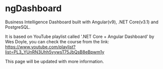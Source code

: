 # ngDashboard
Business Intelligence Dashboard built with Angular(v9), .NET Core(v3.1) and PostgreSQL.

It is based on YouTube playlist called '.NET Core + Angular Dashboard' by Wes Doyle, you can check the course from the link:
https://www.youtube.com/playlist?list=PL3_YUnRN3Uhh5vywsT75JbQsB8eBpwm1y

This page will be updated with more information.
